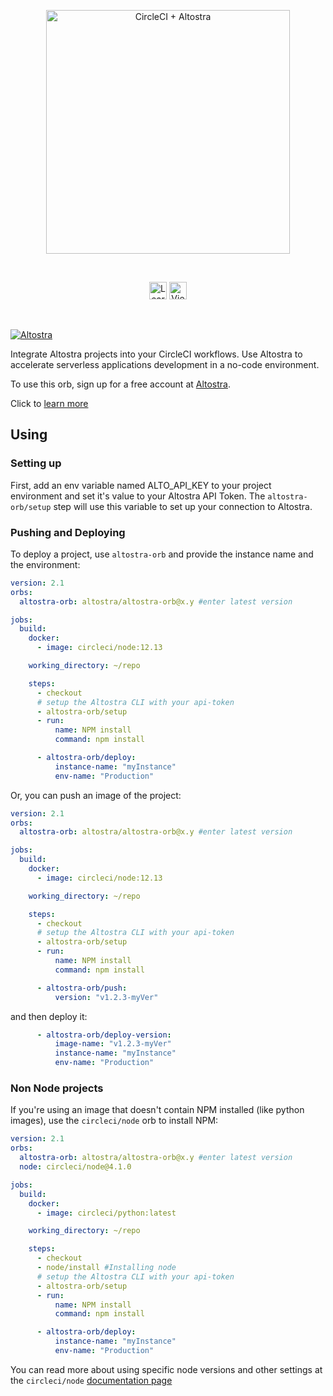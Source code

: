 <p align="center">
  <img src="http://media.altostra.com/altostra-circleci-orb.png" alt="CircleCI + Altostra" width="390">
</p>
<br/>

<p align="center">
  <a href="https://altostra.com/blog/circle-ci-cd-altostra"><img alt="Learn More" src="https://media.altostra.com/buttons/learn-more.png" height="28" /></a>
  <a href="https://docs.altostra.com/"><img alt="View Docs" src="https://media.altostra.com/buttons/view-docs.png" height="28" /></a>
</p>
<br/>


[![Altostra](https://circleci.com/gh/altostra/altostra-orb.svg?style=svg)](https://app.circleci.com/pipelines/github/altostra/altostra-orb)

Integrate Altostra projects into your CircleCI workflows.
Use Altostra to accelerate serverless applications development in a no-code environment.

To use this orb, sign up for a free account at [Altostra](https://altostra.com/). 

Click to [learn more](https://docs.altostra.com/integrations/ci-cd/circleci-integration.html)


## Using

### Setting up

First, add an env variable named ALTO_API_KEY to your project environment and set it's value to your Altostra API Token.
The `altostra-orb/setup` step will use this variable to set up your connection to Altostra.

### Pushing and Deploying 
To deploy a project, use `altostra-orb` and provide the instance name and the environment:

```yaml
version: 2.1
orbs:
  altostra-orb: altostra/altostra-orb@x.y #enter latest version

jobs:
  build:
    docker:
      - image: circleci/node:12.13

    working_directory: ~/repo

    steps:
      - checkout
      # setup the Altostra CLI with your api-token
      - altostra-orb/setup
      - run:
          name: NPM install
          command: npm install

      - altostra-orb/deploy:
          instance-name: "myInstance"
          env-name: "Production"
```

Or, you can push an image of the project:

```yaml
version: 2.1
orbs:
  altostra-orb: altostra/altostra-orb@x.y #enter latest version

jobs:
  build:
    docker:
      - image: circleci/node:12.13

    working_directory: ~/repo

    steps:
      - checkout
      # setup the Altostra CLI with your api-token
      - altostra-orb/setup
      - run:
          name: NPM install
          command: npm install

      - altostra-orb/push:
          version: "v1.2.3-myVer"
```

and then deploy it:

```yaml
      - altostra-orb/deploy-version:
          image-name: "v1.2.3-myVer"
          instance-name: "myInstance"
          env-name: "Production"
```

### Non Node projects
If you're using an image that doesn't contain NPM installed (like python images), 
use the `circleci/node` orb to install NPM:

```yaml
version: 2.1
orbs:
  altostra-orb: altostra/altostra-orb@x.y #enter latest version
  node: circleci/node@4.1.0

jobs:
  build:
    docker:
      - image: circleci/python:latest

    working_directory: ~/repo

    steps:
      - checkout
      - node/install #Installing node
      # setup the Altostra CLI with your api-token
      - altostra-orb/setup
      - run:
          name: NPM install
          command: npm install

      - altostra-orb/deploy:
          instance-name: "myInstance"
          env-name: "Production"
```

You can read more about using specific node versions and other settings at the `circleci/node` [documentation page](https://circleci.com/developer/orbs/orb/circleci/node)